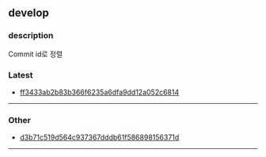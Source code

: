## develop
### description
Commit id로 정렬

### Latest
- [ff3433ab2b83b366f6235a6dfa9dd12a052c6814](ff3433ab2b83b366f6235a6dfa9dd12a052c6814/index.md)
- - - 
### Other
- [d3b71c519d564c937367dddb61f586898156371d](d3b71c519d564c937367dddb61f586898156371d/index.md)
- - - 
